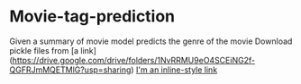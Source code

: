# Movie-tag-prediction
Given a summary of movie model  predicts the genre of the movie
Download pickle files from [a link] (https://drive.google.com/drive/folders/1NvRRMU9eO4SCEiNG2f-QGFRJmMQETMlG?usp=sharing)
[I'm an inline-style link](https://www.google.com)

